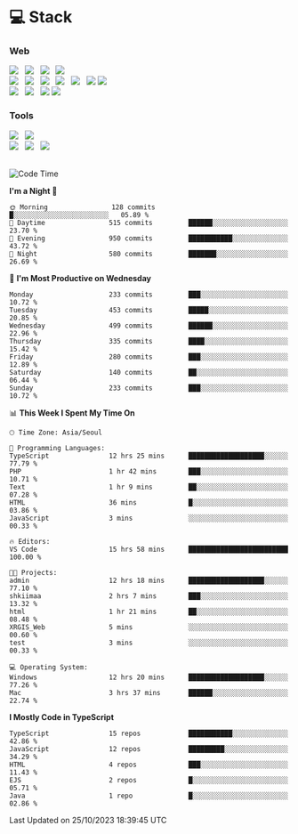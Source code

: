 <h1>💻 Stack</h1>
<div>
 <h3>Web</h3>
 <!-- badge : https://shields.io/ -->
 <!-- icon : https://simpleicons.org/?q=Get -->
 <img src="https://img.shields.io/badge/HTML5-e74c3c?style=flat-square&logo=HTML5&logoColor=white"/> &nbsp 
 <img src="https://img.shields.io/badge/CSS3-0A84FF?style=flat-square&logo=CSS3&logoColor=white"/> &nbsp 
 <img src="https://img.shields.io/badge/JavaScript-FFCD11?style=flat-square&logo=JavaScript&logoColor=white"/> &nbsp 
 <img src="https://img.shields.io/badge/TypeScript-3075C0?style=flat-square&logo=TypeScript&logoColor=white"/>
 <br/>
 <img src="https://img.shields.io/badge/Next-000000?style=flat-square&logo=nextdotjs&logoColor=white"/> &nbsp 
 <img src="https://img.shields.io/badge/React-00BCF6?style=flat-square&logo=React&logoColor=white"/> &nbsp 
 <img src="https://img.shields.io/badge/Redux-764ABC?style=flat-square&logo=Redux&logoColor=white"/> &nbsp
 <img src="https://img.shields.io/badge/Recoil-3578E5?style=flat-square&logo=recoil&logoColor=white"/> &nbsp
 <img src="https://img.shields.io/badge/React-Query-FF4154?style=flat-square&logo=reactquery&logoColor=white"/> &nbsp 
 <img src="https://img.shields.io/badge/styled%2Dcomponents-DB7093?style=flat-square&logo=styled%2Dcomponents&logoColor=white"/>
 <img src="https://img.shields.io/badge/CSS Modules-000000?style=flat-square&logo=CSS Modules&logoColor=white"/> &nbsp 
 <br/>
 <img src="https://img.shields.io/badge/Node-339933?style=flat-square&logo=Node.js&logoColor=white"/> &nbsp 
 <img src="https://img.shields.io/badge/Express-000000?style=flat-square&logo=Express&logoColor=white"/> &nbsp 
 <img src="https://img.shields.io/badge/MongoDB-47A248?style=flat-square&logo=MongoDB&logoColor=white"/>
 <img src="https://img.shields.io/badge/MariaDB-003545?style=flat-square&logo=mariadb&logoColor=white"/>
 
 <h3>Tools</h3>
 <img src="https://img.shields.io/badge/Visual Studio Code-007ACC?style=flat-square&logo=Visual Studio Code&logoColor=white"/> &nbsp 
 <img src="https://img.shields.io/badge/Postman-FF6C37?style=flat-square&logo=Postman&logoColor=white"/> &nbsp
 <br>
 <img src="https://img.shields.io/badge/Adobe Photoshop-31A8FF?style=flat-square&logo=Adobe Photoshop&logoColor=white"/> &nbsp 
 <img src="https://img.shields.io/badge/Adobe Illustrator-FF9A00?style=flat-square&logo=Adobe Illustrator&logoColor=white"/> &nbsp 
 <img src="https://img.shields.io/badge/Figma-F24E1E?style=flat-square&logo=Figma&logoColor=white"/> &nbsp
</div>

<br>

<!--START_SECTION:waka-->
![Code Time](http://img.shields.io/badge/Code%20Time-591%20hrs%2025%20mins-blue)

**I'm a Night 🦉** 

```text
🌞 Morning                128 commits         █░░░░░░░░░░░░░░░░░░░░░░░░   05.89 % 
🌆 Daytime                515 commits         ██████░░░░░░░░░░░░░░░░░░░   23.70 % 
🌃 Evening                950 commits         ███████████░░░░░░░░░░░░░░   43.72 % 
🌙 Night                  580 commits         ███████░░░░░░░░░░░░░░░░░░   26.69 % 
```
📅 **I'm Most Productive on Wednesday** 

```text
Monday                   233 commits         ███░░░░░░░░░░░░░░░░░░░░░░   10.72 % 
Tuesday                  453 commits         █████░░░░░░░░░░░░░░░░░░░░   20.85 % 
Wednesday                499 commits         ██████░░░░░░░░░░░░░░░░░░░   22.96 % 
Thursday                 335 commits         ████░░░░░░░░░░░░░░░░░░░░░   15.42 % 
Friday                   280 commits         ███░░░░░░░░░░░░░░░░░░░░░░   12.89 % 
Saturday                 140 commits         ██░░░░░░░░░░░░░░░░░░░░░░░   06.44 % 
Sunday                   233 commits         ███░░░░░░░░░░░░░░░░░░░░░░   10.72 % 
```


📊 **This Week I Spent My Time On** 

```text
🕑︎ Time Zone: Asia/Seoul

💬 Programming Languages: 
TypeScript               12 hrs 25 mins      ███████████████████░░░░░░   77.79 % 
PHP                      1 hr 42 mins        ███░░░░░░░░░░░░░░░░░░░░░░   10.71 % 
Text                     1 hr 9 mins         ██░░░░░░░░░░░░░░░░░░░░░░░   07.28 % 
HTML                     36 mins             █░░░░░░░░░░░░░░░░░░░░░░░░   03.86 % 
JavaScript               3 mins              ░░░░░░░░░░░░░░░░░░░░░░░░░   00.33 % 

🔥 Editors: 
VS Code                  15 hrs 58 mins      █████████████████████████   100.00 % 

🐱‍💻 Projects: 
admin                    12 hrs 18 mins      ███████████████████░░░░░░   77.10 % 
shkiimaa                 2 hrs 7 mins        ███░░░░░░░░░░░░░░░░░░░░░░   13.32 % 
html                     1 hr 21 mins        ██░░░░░░░░░░░░░░░░░░░░░░░   08.48 % 
XRGIS_Web                5 mins              ░░░░░░░░░░░░░░░░░░░░░░░░░   00.60 % 
test                     3 mins              ░░░░░░░░░░░░░░░░░░░░░░░░░   00.33 % 

💻 Operating System: 
Windows                  12 hrs 20 mins      ███████████████████░░░░░░   77.26 % 
Mac                      3 hrs 37 mins       ██████░░░░░░░░░░░░░░░░░░░   22.74 % 
```

**I Mostly Code in TypeScript** 

```text
TypeScript               15 repos            ███████████░░░░░░░░░░░░░░   42.86 % 
JavaScript               12 repos            █████████░░░░░░░░░░░░░░░░   34.29 % 
HTML                     4 repos             ███░░░░░░░░░░░░░░░░░░░░░░   11.43 % 
EJS                      2 repos             █░░░░░░░░░░░░░░░░░░░░░░░░   05.71 % 
Java                     1 repo              █░░░░░░░░░░░░░░░░░░░░░░░░   02.86 % 
```




 Last Updated on 25/10/2023 18:39:45 UTC
<!--END_SECTION:waka-->
